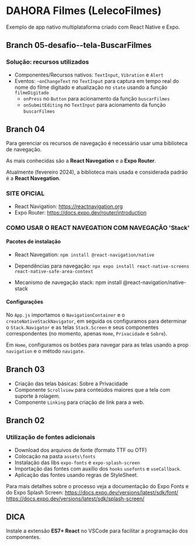 # DAHORA Filmes (LelecoFilmes)

Exemplo de app nativo multiplataforma criado com React Native e Expo.

## Branch 05-desafio--tela-BuscarFilmes

### Solução: recursos utilizados

- Componentes/Recursos nativos: `TextInput`, `Vibration` e `Alert`
- Eventos: -`onChangeText` no `TextInput` para captura em tempo real do nome do filme digitado e atualização no `state` usando a função `filmeDigitado`
  - `onPress` no `Button` para acionamento da função `buscarFilmes`
  - `onSubmitEditing` no `TextInput` para acionamento da função `buscarFilmes`

## Branch 04

Para gerenciar os recursos de navegação é necessário usar uma biblioteca de navegação.

As mais conhecidas são a **React Navegation** e a **Expo Router**.

Atualmente (fevereiro 2024), a biblioteca mais usada e considerada padrão é a **React Navegation**.

### SITE OFICIAL

- React Navigation: https://reactnavigation.org
- Expo Router: https://docs.expo.dev/router/introduction

### COMO USAR O REACT NAVEGATION COM NAVEGAÇÃO 'Stack'

#### Pacotes de instalação

- React Navegation: `npm install @react-navigation/native`

- Dependências para navegação:
  `npx expo install react-native-screens react-native-safe-area-context`

- Mecanismo de navegação stack: npm install @react-navigation/native-stack

#### Configurações

No `App.js` importamos o `NavigationContainer` e o `createNativeStackNavigator`, em seguida os configuramos para determinar o `Stack.Navigator` e as telas `Stack.Screen` e seus componentes correspondentes (no momento, apenas `Home`, `Privacidade` e `Sobre`).

Em `Home`, configuramos os botões para navegar para as telas usando a prop `navigation` e o método `navigate`.

## Branch 03

- Criação das telas básicas: Sobre a Privacidade
- Componente `Scrollview` para conteúdos maiores que a tela com suporte à rolagem.
- Componente `Linking` para criação de link para a web.

## Branch 02

### Utilização de fontes adicionais

- Download dos arquivos de fonte (formato TTF ou OTF)
- Colocação na pasta `assets\fonts`
- Instalação das libs `expo-fonts` e `expo-splash-screen`
- Importação das fontes com auxílio dos `hooks` `usefonts` e `useCallback`.
- Aplicação das fontes usando regras de StyleSheet.

Para mais detalhes sobre o processo veja a documentação do Expo Fonts e do Expo Splash Screen:
https://docs.expo.dev/versions/latest/sdk/font/
https://docs.expo.dev/versions/latest/sdk/splash-screen/

## DICA

Instale a extensão **ES7+ React** no VSCode para facilitar a programação dos componentes.
